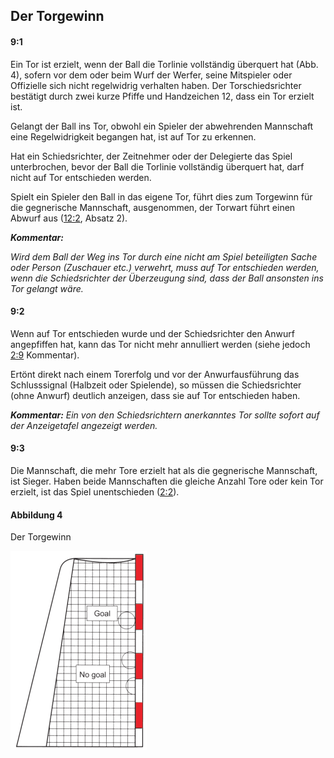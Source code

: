 ## Der Torgewinn

#### 9:1 
Ein Tor ist erzielt, wenn der Ball die Torlinie vollständig überquert hat (Abb. 4), sofern vor dem oder beim Wurf der 
Werfer, seine Mitspieler oder Offizielle sich nicht regelwidrig verhalten haben. Der Torschiedsrichter bestätigt durch 
zwei kurze Pfiffe und Handzeichen 12, dass ein Tor erzielt ist.

Gelangt der Ball ins Tor, obwohl ein Spieler der abwehrenden Mannschaft eine Regelwidrigkeit begangen hat, ist auf Tor 
zu erkennen.

Hat ein Schiedsrichter, der Zeitnehmer oder der Delegierte das Spiel unterbrochen, bevor der Ball die Torlinie 
vollständig überquert hat, darf nicht auf Tor entschieden werden.

Spielt ein Spieler den Ball in das eigene Tor, führt dies zum Torgewinn für die gegnerische Mannschaft, ausgenommen, 
der Torwart führt einen Abwurf aus ([12:2](#12:2), Absatz 2).

***Kommentar:***

*Wird dem Ball der Weg ins Tor durch eine nicht am Spiel beteiligten Sache oder Person (Zuschauer etc.) verwehrt, muss 
auf Tor entschieden werden, wenn die Schiedsrichter der Überzeugung sind, dass der Ball ansonsten ins Tor gelangt wäre.*

#### 9:2 
Wenn auf Tor entschieden wurde und der Schiedsrichter den Anwurf angepfiffen hat, kann das Tor nicht mehr annulliert 
werden (siehe jedoch [2:9](#2:9) Kommentar).

Ertönt direkt nach einem Torerfolg und vor der Anwurfausführung das Schlusssignal (Halbzeit oder Spielende), so müssen 
die Schiedsrichter (ohne Anwurf) deutlich anzeigen, dass sie auf Tor entschieden haben.

***Kommentar:***
*Ein von den Schiedsrichtern anerkanntes Tor sollte sofort auf der Anzeigetafel angezeigt werden.*

#### 9:3 
Die Mannschaft, die mehr Tore erzielt hat als die gegnerische Mannschaft, ist Sieger. Haben beide Mannschaften die 
gleiche Anzahl Tore oder kein Tor erzielt, ist das Spiel unentschieden ([2:2](#2:2)).

#### Abbildung 4
Der Torgewinn

![Der Torgewinn](../diagrams/diagram4.png)
